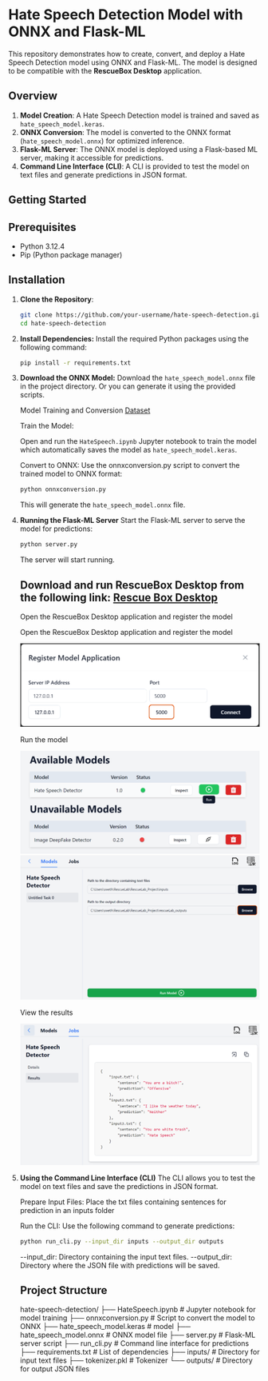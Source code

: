 # Hate Speech Detection Model with ONNX and Flask-ML

This repository demonstrates how to create, convert, and deploy a Hate Speech Detection model using ONNX and Flask-ML. The model is designed to be compatible with the **RescueBox Desktop** application.

## Overview

1. **Model Creation**: A Hate Speech Detection model is trained and saved as `hate_speech_model.keras`.
2. **ONNX Conversion**: The model is converted to the ONNX format (`hate_speech_model.onnx`) for optimized inference.
3. **Flask-ML Server**: The ONNX model is deployed using a Flask-based ML server, making it accessible for predictions.
4. **Command Line Interface (CLI)**: A CLI is provided to test the model on text files and generate predictions in JSON format.

## Getting Started

## Prerequisites

- Python 3.12.4
- Pip (Python package manager)

## Installation

1. **Clone the Repository**:

   ```bash
   git clone https://github.com/your-username/hate-speech-detection.git
   cd hate-speech-detection
   ```

2. **Install Dependencies:**
   Install the required Python packages using the following command:

   ```bash
   pip install -r requirements.txt
   ```

3. **Download the ONNX Model:**
   Download the `hate_speech_model.onnx` file in the project directory. Or you can generate it using the provided scripts.

   Model Training and Conversion
   [Dataset](https://www.kaggle.com/datasets/mrmorj/hate-speech-and-offensive-language-dataset)

   Train the Model:

   Open and run the `HateSpeech.ipynb` Jupyter notebook to train the model which automatically saves the model as `hate_speech_model.keras`.

   Convert to ONNX:
   Use the onnxconversion.py script to convert the trained model to ONNX format:

   ```bash
   python onnxconversion.py
   ```

   This will generate the `hate_speech_model.onnx` file.

4. **Running the Flask-ML Server**
   Start the Flask-ML server to serve the model for predictions:

   ```bash
   python server.py
   ```

   The server will start running.

   ## Download and run RescueBox Desktop from the following link: [Rescue Box Desktop](https://github.com/UMass-Rescue/RescueBox-Desktop/releases)

   Open the RescueBox Desktop application and register the model

   Open the RescueBox Desktop application and register the model

   ![RescueBox Desktop](images/Register_model.png)

   Run the model

   ![RescueBox Desktop](images/Run_the_model.png)
   ![RescueBox Desktop](images/Input_output_dir.png)

   View the results

   ![RescueBox Desktop](images/output.png)

5. **Using the Command Line Interface (CLI)**
   The CLI allows you to test the model on text files and save the predictions in JSON format.

   Prepare Input Files:
   Place the txt files containing sentences for prediction in an inputs folder

   Run the CLI:
   Use the following command to generate predictions:

   ```bash
   python run_cli.py --input_dir inputs --output_dir outputs
   ```

   --input_dir: Directory containing the input text files.
   --output_dir: Directory where the JSON file with predictions will be saved.

   ## Project Structure

   hate-speech-detection/
   ├── HateSpeech.ipynb # Jupyter notebook for model training
   ├── onnxconversion.py # Script to convert the model to ONNX
   ├── hate_speech_model.keras # model
   ├── hate_speech_model.onnx # ONNX model file
   ├── server.py # Flask-ML server script
   ├── run_cli.py # Command line interface for predictions
   ├── requirements.txt # List of dependencies
   ├── inputs/ # Directory for input text files
   ├── tokenizer.pkl # Tokenizer
   └── outputs/ # Directory for output JSON files
